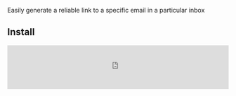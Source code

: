 Easily generate a reliable link to a specific email in a particular inbox

## Install

<iframe
  src="https://groton-school.github.io/gmail-link-bookmarklet/install.html"
  style="border: 0; height: 100px; width: 100%"
><a href="https://groton-school.github.io/gmail-link-bookmarklet/install.html">Click here for installer</a></iframe>
